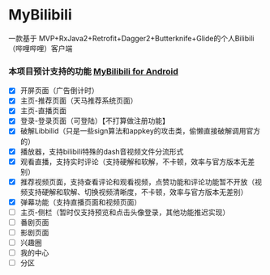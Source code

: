 # MyBilibili
一款基于 MVP+RxJava2+Retrofit+Dagger2+Butterknife+Glide的个人Bilibili（哔哩哔哩）客户端

### 本项目预计支持的功能 [MyBilibili for Android](https://github.com/dvc890/MyBilibili)
- [x] 开屏页面（广告倒计时）
- [x] 主页-推荐页面（天马推荐系统页面）
- [x] 主页-直播页面
- [x] 登录-登录页面（可登陆）【不打算做注册功能】
- [x] 破解Libbilid（只是一些sign算法和appkey的攻击类，偷懒直接破解调用官方的）
- [x] 播放器，支持bilibili特殊的dash音视频文件分流形式
- [x] 观看直播，支持实时评论（支持硬解和软解，不卡顿，效率与官方版本无差别）
- [x] 推荐视频页面，支持查看评论和观看视频，点赞功能和评论功能暂不开放（视频支持硬解和软解、切换视频清晰度，不卡顿，效率与官方版本无差别）
- [x] 弹幕功能（支持直播页面和视频页面）
- [ ] 主页-侧栏（暂时仅支持预览和点击头像登录，其他功能推迟实现）
- [ ] 番剧页面
- [ ] 影剧页面
- [ ] 兴趣圈
- [ ] 我的中心
- [ ] 分区
